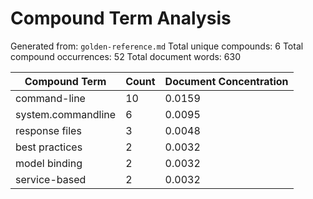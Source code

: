 # Compound Term Analysis

Generated from: `golden-reference.md`
Total unique compounds: 6
Total compound occurrences: 52
Total document words: 630

| Compound Term | Count | Document Concentration |
|---------------|-------|------------------------|
| command-line | 10 | 0.0159 |
| system.commandline | 6 | 0.0095 |
| response files | 3 | 0.0048 |
| best practices | 2 | 0.0032 |
| model binding | 2 | 0.0032 |
| service-based | 2 | 0.0032 |
